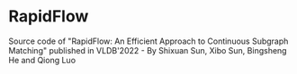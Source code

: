 # RapidFlow
Source code of "RapidFlow: An Efficient Approach to Continuous Subgraph Matching" published in VLDB'2022 - By Shixuan Sun, Xibo Sun, Bingsheng He and Qiong Luo

